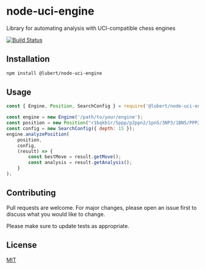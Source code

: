 # node-uci-engine

Library for automating analysis with UCI-compatible chess engines

[![Build Status](https://travis-ci.org/lubert/node-uci-engine.svg?branch=master)](https://travis-ci.org/lubert/node-uci-engine)

## Installation

```bash
npm install @lubert/node-uci-engine
```

## Usage

```javascript
const { Engine, Position, SearchConfig } = require('@lubert/node-uci-engine');

const engine = new Engine('/path/to/your/engine');
const position = new Position("r1bqkb1r/5ppp/p2ppn2/1pn5/3NP3/1BN5/PPP2PPP/R1BQR1K1 w kq - 4 10");
const config = new SearchConfig({ depth: 15 });
engine.analyzePosition(
    position,
    config,
    (result) => {
        const bestMove = result.getMove();
        const analysis = result.getAnalysis();
    }
);

```

## Contributing
Pull requests are welcome. For major changes, please open an issue first to discuss what you would like to change.

Please make sure to update tests as appropriate.

## License
[MIT](https://choosealicense.com/licenses/mit/)

